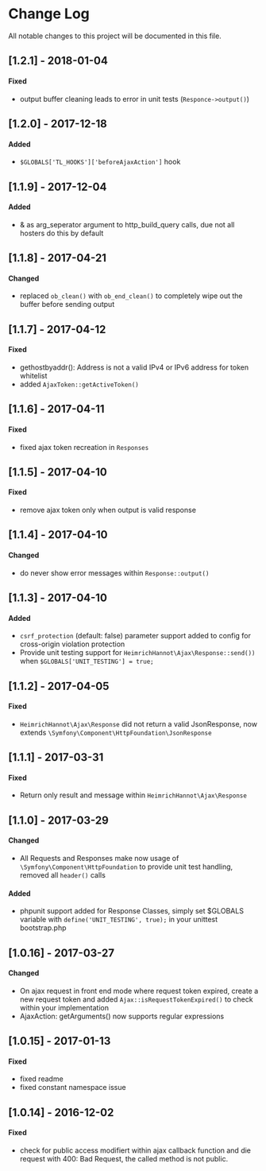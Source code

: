 # Change Log
All notable changes to this project will be documented in this file.

## [1.2.1] - 2018-01-04

#### Fixed
- output buffer cleaning leads to error in unit tests (`Responce->output()`)

## [1.2.0] - 2017-12-18

#### Added
- `$GLOBALS['TL_HOOKS']['beforeAjaxAction']` hook

## [1.1.9] - 2017-12-04

#### Added
- & as arg_seperator argument to http_build_query calls, due not all hosters do this by default

## [1.1.8] - 2017-04-21

#### Changed
- replaced `ob_clean()` with `ob_end_clean()` to completely wipe out the buffer before sending output

## [1.1.7] - 2017-04-12

#### Fixed
- gethostbyaddr(): Address is not a valid IPv4 or IPv6 address for token whitelist
- added `AjaxToken::getActiveToken()`

## [1.1.6] - 2017-04-11

#### Fixed
- fixed ajax token recreation in `Responses`

## [1.1.5] - 2017-04-10

#### Fixed
- remove ajax token only when output is valid response

## [1.1.4] - 2017-04-10

#### Changed
- do never show error messages within `Response::output()`

## [1.1.3] - 2017-04-10

#### Added
- `csrf_protection` (default: false) parameter support added to config for cross-origin violation protection 
- Provide unit testing support for `HeimrichHannot\Ajax\Response::send())` when `$GLOBALS['UNIT_TESTING'] = true;`

## [1.1.2] - 2017-04-05

#### Fixed
- `HeimrichHannot\Ajax\Response` did not return a valid JsonResponse, now extends `\Symfony\Component\HttpFoundation\JsonResponse`

## [1.1.1] - 2017-03-31

#### Fixed
- Return only result and message within `HeimrichHannot\Ajax\Response`

## [1.1.0] - 2017-03-29

#### Changed
- All Requests and Responses make now usage of `\Symfony\Component\HttpFoundation` to provide unit test handling, removed all `header()` calls

#### Added 
- phpunit support added for Response Classes, simply set $GLOBALS variable with `define('UNIT_TESTING', true);` in your unittest bootstrap.php 

## [1.0.16] - 2017-03-27

#### Changed
- On ajax request in front end mode where request token expired, create a new request token and added `Ajax::isRequestTokenExpired()` to check within your implementation
- AjaxAction: getArguments() now supports regular expressions

## [1.0.15] - 2017-01-13

#### Fixed
- fixed readme
- fixed constant namespace issue

## [1.0.14] - 2016-12-02

#### Fixed
- check for public access modifiert within ajax callback function and die request with 400: Bad Request, the called method is not public.
